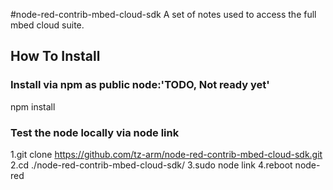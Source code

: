#node-red-contrib-mbed-cloud-sdk
A set of notes used to access the full mbed cloud suite.

## How To Install
### Install via npm as public node:'TODO, Not ready yet'
npm install <npm-package-name>

### Test the node locally via node link
1.git clone https://github.com/tz-arm/node-red-contrib-mbed-cloud-sdk.git
2.cd ./node-red-contrib-mbed-cloud-sdk/
3.sudo node link
4.reboot node-red
